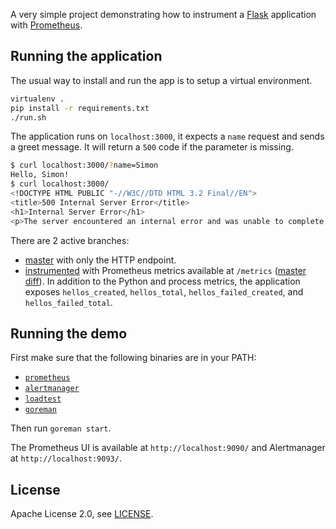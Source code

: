 A very simple project demonstrating how to instrument a [Flask](https://palletsprojects.com/p/flask/) application with [Prometheus](https://prometheus.io).

## Running the application

The usual way to install and run the app is to setup a virtual environment.

```bash
virtualenv .
pip install -r requirements.txt
./run.sh
```

The application runs on `localhost:3000`, it expects a `name` request and sends a greet message. It will return a `500` code if the parameter is missing.

```bash
$ curl localhost:3000/?name=Simon
Hello, Simon!
$ curl localhost:3000/
<!DOCTYPE HTML PUBLIC "-//W3C//DTD HTML 3.2 Final//EN">
<title>500 Internal Server Error</title>
<h1>Internal Server Error</h1>
<p>The server encountered an internal error and was unable to complete your request. Either the server is overloaded or there is an error in the application.</p>
```

There are 2 active branches:

* [master](https://github.com/simonpasquier/simple_flask_application/tree/master) with only the HTTP endpoint.
* [instrumented](https://github.com/simonpasquier/simple_flask_application/tree/instrumented) with Prometheus metrics available at `/metrics` ([master diff](https://github.com/simonpasquier/simple_flask_application/compare/instrumented)). In addition to the Python and process metrics, the application exposes `hellos_created`, `hellos_total`, `hellos_failed_created`, and `hellos_failed_total`.

## Running the demo

First make sure that the following binaries are in your PATH:

* [`prometheus`](https://github.com/prometheus/prometheus/)
* [`alertmanager`](https://github.com/prometheus/alertmanager/)
* [`loadtest`](https://github.com/simonpasquier/loadtest)
* [`goreman`](https://github.com/mattn/goreman)

Then run `goreman start`.

The Prometheus UI is available at `http://localhost:9090/` and Alertmanager at `http://localhost:9093/`.

## License

Apache License 2.0, see [LICENSE](https://github.com/simonpasquier/simple_flask_application/blob/master/LICENSE).
